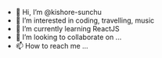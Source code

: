 - 👋 Hi, I’m @kishore-sunchu
- 👀 I’m interested in coding, travelling, music
- 🌱 I’m currently learning ReactJS
- 💞️ I’m looking to collaborate on ...
- 📫 How to reach me ...

<!---
kishore-sunchu/kishore-sunchu is a ✨ special ✨ repository because its `README.md` (this file) appears on your GitHub profile.
You can click the Preview link to take a look at your changes.
--->
